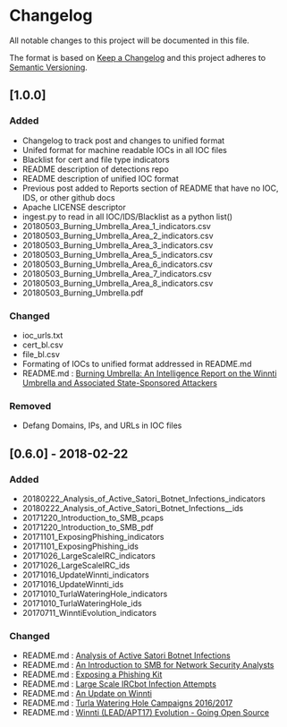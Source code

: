 # Changelog
All notable changes to this project will be documented in this file.

The format is based on [Keep a Changelog](http://keepachangelog.com/en/1.0.0/)
and this project adheres to [Semantic Versioning](http://semver.org/spec/v2.0.0.html).

## [1.0.0]
### Added
- Changelog to track post and changes to unified format
- Unifed format for machine readable IOCs in all IOC files
- Blacklist for cert and file type indicators
- README description of detections repo
- README description of unified IOC format
- Previous post added to Reports section of README that have no IOC, IDS, or other github docs
- Apache LICENSE descriptor
- ingest.py to read in all IOC/IDS/Blacklist as a python list()
- 20180503_Burning_Umbrella_Area_1_indicators.csv
- 20180503_Burning_Umbrella_Area_2_indicators.csv
- 20180503_Burning_Umbrella_Area_3_indicators.csv
- 20180503_Burning_Umbrella_Area_5_indicators.csv
- 20180503_Burning_Umbrella_Area_6_indicators.csv
- 20180503_Burning_Umbrella_Area_7_indicators.csv
- 20180503_Burning_Umbrella_Area_8_indicators.csv
- 20180503_Burning_Umbrella.pdf

### Changed
- ioc_urls.txt
- cert_bl.csv
- file_bl.csv
- Formating of IOCs to unified format addressed in README.md
- README.md : [Burning Umbrella: An Intelligence Report on the Winnti Umbrella and Associated State-Sponsored Attackers](https://401trg.pw/burning-umbrella/)

### Removed
- Defang Domains, IPs, and URLs in IOC files

## [0.6.0] - 2018-02-22
### Added
- 20180222_Analysis_of_Active_Satori_Botnet_Infections_indicators
- 20180222_Analysis_of_Active_Satori_Botnet_Infections__ids
- 20171220_Introduction_to_SMB_pcaps
- 20171220_Introduction_to_SMB_pdf
- 20171101_ExposingPhishing_indicators
- 20171101_ExposingPhishing_ids
- 20171026_LargeScaleIRC_indicators
- 20171026_LargeScaleIRC_ids
- 20171016_UpdateWinnti_indicators
- 20171016_UpdateWinnti_ids
- 20171010_TurlaWateringHole_indicators
- 20171010_TurlaWateringHole_ids
- 20170711_WinntiEvolution_indicators

### Changed
- README.md : [Analysis of Active Satori Botnet Infections](https://401trg.pw/analysis-of-active-satori-botnet-infections)
- README.md : [An Introduction to SMB for Network Security Analysts](https://401trg.pw/an-introduction-to-smb-for-network-security-analysts)
- README.md : [Exposing a Phishing Kit](https://401trg.pw/exposing-a-phishing-kit)
- README.md : [Large Scale IRCbot Infection Attempts](https://401trg.pw/large_scale_ircbot_infection_attempts)
- README.md : [An Update on Winnti](https://401trg.pw/an-update-on-winnti)
- README.md : [Turla Watering Hole Campaigns 2016/2017](https://401trg.pw/turla-watering-hole-campaigns-2016-2017)
- README.md : [Winnti (LEAD/APT17) Evolution - Going Open Source](https://401trg.pw/winnti-evolution-going-open-source)
